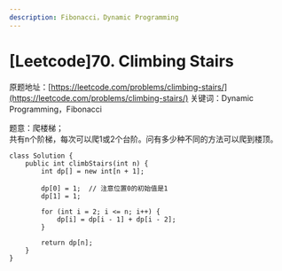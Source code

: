 ```yaml
---
description: Fibonacci，Dynamic Programming
---
```


# \[Leetcode\]70. Climbing Stairs

原题地址：[https://leetcode.com/problems/climbing-stairs/](https://leetcode.com/problems/climbing-stairs/) 关键词：Dynamic Programming，Fibonacci

题意：爬楼梯；  
共有n个阶梯，每次可以爬1或2个台阶。问有多少种不同的方法可以爬到楼顶。







```text
class Solution {
    public int climbStairs(int n) {
        int dp[] = new int[n + 1];
        
        dp[0] = 1;  // 注意位置0的初始值是1
        dp[1] = 1;
        
        for (int i = 2; i <= n; i++) {
            dp[i] = dp[i - 1] + dp[i - 2];
        }
        
        return dp[n];
    }
}
```

  


